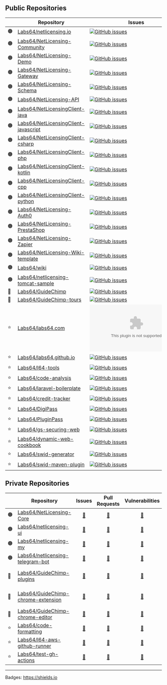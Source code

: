 ## Public Repositories

| | Repository | Issues | Pull Requests | Vulnerabilities | Last Build |
| --- | --- | --- | --- | --- | --- |
| 🟠 | [Labs64/netlicensing.io](https://github.com/Labs64/netlicensing.io)|[![GitHub issues](https://img.shields.io/github/issues-raw/Labs64/netlicensing.io)](https://github.com/Labs64/netlicensing.io/issues)|[![GitHub pull requests](https://img.shields.io/github/issues-pr-raw/Labs64/netlicensing.io)](https://github.com/Labs64/netlicensing.io/pulls)|[![Snyk Vulnerabilities for GitHub Repo](https://img.shields.io/snyk/vulnerabilities/github/Labs64/netlicensing.io)](https://github.com/Labs64/netlicensing.io/security)|![GitHub last commit](https://img.shields.io/github/last-commit/Labs64/netlicensing.io)|
| 🟠 | [Labs64/NetLicensing-Community](https://github.com/Labs64/NetLicensing-Community)|[![GitHub issues](https://img.shields.io/github/issues-raw/Labs64/NetLicensing-Community)](https://github.com/Labs64/NetLicensing-Community/issues)|[![GitHub pull requests](https://img.shields.io/github/issues-pr-raw/Labs64/NetLicensing-Community)](https://github.com/Labs64/NetLicensing-Community/pulls)|[![Snyk Vulnerabilities for GitHub Repo](https://img.shields.io/snyk/vulnerabilities/github/Labs64/NetLicensing-Community)](https://github.com/Labs64/NetLicensing-Community/security)|![GitHub last commit](https://img.shields.io/github/last-commit/Labs64/NetLicensing-Community)|
| 🟠 | [Labs64/NetLicensing-Demo](https://github.com/Labs64/NetLicensing-Demo)|[![GitHub issues](https://img.shields.io/github/issues-raw/Labs64/NetLicensing-Demo)](https://github.com/Labs64/NetLicensing-Demo/issues)|[![GitHub pull requests](https://img.shields.io/github/issues-pr-raw/Labs64/NetLicensing-Demo)](https://github.com/Labs64/NetLicensing-Demo/pulls)|[![Snyk Vulnerabilities for GitHub Repo](https://img.shields.io/snyk/vulnerabilities/github/Labs64/NetLicensing-Demo)](https://github.com/Labs64/NetLicensing-Demo/security)|![GitHub last commit](https://img.shields.io/github/last-commit/Labs64/NetLicensing-Demo)|
| 🟠 | [Labs64/NetLicensing-Gateway](https://github.com/Labs64/NetLicensing-Gateway)|[![GitHub issues](https://img.shields.io/github/issues-raw/Labs64/NetLicensing-Gateway)](https://github.com/Labs64/NetLicensing-Gateway/issues)|[![GitHub pull requests](https://img.shields.io/github/issues-pr-raw/Labs64/NetLicensing-Gateway)](https://github.com/Labs64/NetLicensing-Gateway/pulls)|[![Snyk Vulnerabilities for GitHub Repo](https://img.shields.io/snyk/vulnerabilities/github/Labs64/NetLicensing-Gateway)](https://github.com/Labs64/NetLicensing-Gateway/security)|![GitHub last commit](https://img.shields.io/github/last-commit/Labs64/NetLicensing-Gateway)|
| 🟠 | [Labs64/NetLicensing-Schema](https://github.com/Labs64/NetLicensing-Schema)|[![GitHub issues](https://img.shields.io/github/issues-raw/Labs64/NetLicensing-Schema)](https://github.com/Labs64/NetLicensing-Schema/issues)|[![GitHub pull requests](https://img.shields.io/github/issues-pr-raw/Labs64/NetLicensing-Schema)](https://github.com/Labs64/NetLicensing-Schema/pulls)|[![Snyk Vulnerabilities for GitHub Repo](https://img.shields.io/snyk/vulnerabilities/github/Labs64/NetLicensing-Schema)](https://github.com/Labs64/NetLicensing-Schema/security)|![GitHub last commit](https://img.shields.io/github/last-commit/Labs64/NetLicensing-Schema)|
| 🟠 | [Labs64/NetLicensing-API](https://github.com/Labs64/NetLicensing-API)|[![GitHub issues](https://img.shields.io/github/issues-raw/Labs64/NetLicensing-API)](https://github.com/Labs64/NetLicensing-API/issues)|[![GitHub pull requests](https://img.shields.io/github/issues-pr-raw/Labs64/NetLicensing-API)](https://github.com/Labs64/NetLicensing-API/pulls)|[![Snyk Vulnerabilities for GitHub Repo](https://img.shields.io/snyk/vulnerabilities/github/Labs64/NetLicensing-API)](https://github.com/Labs64/NetLicensing-API/security)|![GitHub last commit](https://img.shields.io/github/last-commit/Labs64/NetLicensing-API)|
| 🟠 | [Labs64/NetLicensingClient-java](https://github.com/Labs64/NetLicensingClient-java)|[![GitHub issues](https://img.shields.io/github/issues-raw/Labs64/NetLicensingClient-java)](https://github.com/Labs64/NetLicensingClient-java/issues)|[![GitHub pull requests](https://img.shields.io/github/issues-pr-raw/Labs64/NetLicensingClient-java)](https://github.com/Labs64/NetLicensingClient-java/pulls)|[![Snyk Vulnerabilities for GitHub Repo](https://img.shields.io/snyk/vulnerabilities/github/Labs64/NetLicensingClient-java)](https://github.com/Labs64/NetLicensingClient-java/security)|![GitHub last commit](https://img.shields.io/github/last-commit/Labs64/NetLicensingClient-java)|
| 🟠 | [Labs64/NetLicensingClient-javascript](https://github.com/Labs64/NetLicensingClient-javascript)|[![GitHub issues](https://img.shields.io/github/issues-raw/Labs64/NetLicensingClient-javascript)](https://github.com/Labs64/NetLicensingClient-javascript/issues)|[![GitHub pull requests](https://img.shields.io/github/issues-pr-raw/Labs64/NetLicensingClient-javascript)](https://github.com/Labs64/NetLicensingClient-javascript/pulls)|[![Snyk Vulnerabilities for GitHub Repo](https://img.shields.io/snyk/vulnerabilities/github/Labs64/NetLicensingClient-javascript)](https://github.com/Labs64/NetLicensingClient-javascript/security)|![GitHub last commit](https://img.shields.io/github/last-commit/Labs64/NetLicensingClient-javascript)|
| 🟠 | [Labs64/NetLicensingClient-csharp](https://github.com/Labs64/NetLicensingClient-csharp)|[![GitHub issues](https://img.shields.io/github/issues-raw/Labs64/NetLicensingClient-csharp)](https://github.com/Labs64/NetLicensingClient-csharp/issues)|[![GitHub pull requests](https://img.shields.io/github/issues-pr-raw/Labs64/NetLicensingClient-csharp)](https://github.com/Labs64/NetLicensingClient-csharp/pulls)|[![Snyk Vulnerabilities for GitHub Repo](https://img.shields.io/snyk/vulnerabilities/github/Labs64/NetLicensingClient-csharp)](https://github.com/Labs64/NetLicensingClient-csharp/security)|![GitHub last commit](https://img.shields.io/github/last-commit/Labs64/NetLicensingClient-csharp)|
| 🟠 | [Labs64/NetLicensingClient-php](https://github.com/Labs64/NetLicensingClient-php)|[![GitHub issues](https://img.shields.io/github/issues-raw/Labs64/NetLicensingClient-php)](https://github.com/Labs64/NetLicensingClient-php/issues)|[![GitHub pull requests](https://img.shields.io/github/issues-pr-raw/Labs64/NetLicensingClient-php)](https://github.com/Labs64/NetLicensingClient-php/pulls)|[![Snyk Vulnerabilities for GitHub Repo](https://img.shields.io/snyk/vulnerabilities/github/Labs64/NetLicensingClient-php)](https://github.com/Labs64/NetLicensingClient-php/security)|![GitHub last commit](https://img.shields.io/github/last-commit/Labs64/NetLicensingClient-php)|
| 🟠 | [Labs64/NetLicensingClient-kotlin](https://github.com/Labs64/NetLicensingClient-kotlin)|[![GitHub issues](https://img.shields.io/github/issues-raw/Labs64/NetLicensingClient-kotlin)](https://github.com/Labs64/NetLicensingClient-kotlin/issues)|[![GitHub pull requests](https://img.shields.io/github/issues-pr-raw/Labs64/NetLicensingClient-kotlin)](https://github.com/Labs64/NetLicensingClient-kotlin/pulls)|[![Snyk Vulnerabilities for GitHub Repo](https://img.shields.io/snyk/vulnerabilities/github/Labs64/NetLicensingClient-kotlin)](https://github.com/Labs64/NetLicensingClient-kotlin/security)|![GitHub last commit](https://img.shields.io/github/last-commit/Labs64/NetLicensingClient-kotlin)|
| 🟠 | [Labs64/NetLicensingClient-cpp](https://github.com/Labs64/NetLicensingClient-cpp)|[![GitHub issues](https://img.shields.io/github/issues-raw/Labs64/NetLicensingClient-cpp)](https://github.com/Labs64/NetLicensingClient-cpp/issues)|[![GitHub pull requests](https://img.shields.io/github/issues-pr-raw/Labs64/NetLicensingClient-cpp)](https://github.com/Labs64/NetLicensingClient-cpp/pulls)|[![Snyk Vulnerabilities for GitHub Repo](https://img.shields.io/snyk/vulnerabilities/github/Labs64/NetLicensingClient-cpp)](https://github.com/Labs64/NetLicensingClient-cpp/security)|![GitHub last commit](https://img.shields.io/github/last-commit/Labs64/NetLicensingClient-cpp)|
| 🟠 | [Labs64/NetLicensingClient-python](https://github.com/Labs64/NetLicensingClient-python)|[![GitHub issues](https://img.shields.io/github/issues-raw/Labs64/NetLicensingClient-python)](https://github.com/Labs64/NetLicensingClient-python/issues)|[![GitHub pull requests](https://img.shields.io/github/issues-pr-raw/Labs64/NetLicensingClient-python)](https://github.com/Labs64/NetLicensingClient-python/pulls)|[![Snyk Vulnerabilities for GitHub Repo](https://img.shields.io/snyk/vulnerabilities/github/Labs64/NetLicensingClient-python)](https://github.com/Labs64/NetLicensingClient-python/security)|![GitHub last commit](https://img.shields.io/github/last-commit/Labs64/NetLicensingClient-python)|
| 🟠 | [Labs64/NetLicensing-Auth0](https://github.com/Labs64/NetLicensing-Auth0)|[![GitHub issues](https://img.shields.io/github/issues-raw/Labs64/NetLicensing-Auth0)](https://github.com/Labs64/NetLicensing-Auth0/issues)|[![GitHub pull requests](https://img.shields.io/github/issues-pr-raw/Labs64/NetLicensing-Auth0)](https://github.com/Labs64/NetLicensing-Auth0/pulls)|[![Snyk Vulnerabilities for GitHub Repo](https://img.shields.io/snyk/vulnerabilities/github/Labs64/NetLicensing-Auth0)](https://github.com/Labs64/NetLicensing-Auth0/security)|![GitHub last commit](https://img.shields.io/github/last-commit/Labs64/NetLicensing-Auth0)|
| 🟠 | [Labs64/NetLicensing-PrestaShop](https://github.com/Labs64/NetLicensing-PrestaShop)|[![GitHub issues](https://img.shields.io/github/issues-raw/Labs64/NetLicensing-PrestaShop)](https://github.com/Labs64/NetLicensing-PrestaShop/issues)|[![GitHub pull requests](https://img.shields.io/github/issues-pr-raw/Labs64/NetLicensing-PrestaShop)](https://github.com/Labs64/NetLicensing-PrestaShop/pulls)|[![Snyk Vulnerabilities for GitHub Repo](https://img.shields.io/snyk/vulnerabilities/github/Labs64/NetLicensing-PrestaShop)](https://github.com/Labs64/NetLicensing-PrestaShop/security)|![GitHub last commit](https://img.shields.io/github/last-commit/Labs64/NetLicensing-PrestaShop)|
| 🟠 | [Labs64/NetLicensing-Zapier](https://github.com/Labs64/NetLicensing-Zapier)|[![GitHub issues](https://img.shields.io/github/issues-raw/Labs64/NetLicensing-Zapier)](https://github.com/Labs64/NetLicensing-Zapier/issues)|[![GitHub pull requests](https://img.shields.io/github/issues-pr-raw/Labs64/NetLicensing-Zapier)](https://github.com/Labs64/NetLicensing-Zapier/pulls)|[![Snyk Vulnerabilities for GitHub Repo](https://img.shields.io/snyk/vulnerabilities/github/Labs64/NetLicensing-Zapier)](https://github.com/Labs64/NetLicensing-Zapier/security)|![GitHub last commit](https://img.shields.io/github/last-commit/Labs64/NetLicensing-Zapier)|
| 🟠 | [Labs64/NetLicensing-Wiki-template](https://github.com/Labs64/NetLicensing-Wiki-template)|[![GitHub issues](https://img.shields.io/github/issues-raw/Labs64/NetLicensing-Wiki-template)](https://github.com/Labs64/NetLicensing-Wiki-template/issues)|[![GitHub pull requests](https://img.shields.io/github/issues-pr-raw/Labs64/NetLicensing-Wiki-template)](https://github.com/Labs64/NetLicensing-Wiki-template/pulls)|[![Snyk Vulnerabilities for GitHub Repo](https://img.shields.io/snyk/vulnerabilities/github/Labs64/NetLicensing-Wiki-template)](https://github.com/Labs64/NetLicensing-Wiki-template/security)|![GitHub last commit](https://img.shields.io/github/last-commit/Labs64/NetLicensing-Wiki-template)|
| 🟠 | [Labs64/wiki](https://github.com/Labs64/wiki)|[![GitHub issues](https://img.shields.io/github/issues-raw/Labs64/wiki)](https://github.com/Labs64/wiki/issues)|[![GitHub pull requests](https://img.shields.io/github/issues-pr-raw/Labs64/wiki)](https://github.com/Labs64/wiki/pulls)|[![Snyk Vulnerabilities for GitHub Repo](https://img.shields.io/snyk/vulnerabilities/github/Labs64/wiki)](https://github.com/Labs64/wiki/security)|![GitHub last commit](https://img.shields.io/github/last-commit/Labs64/wiki)|
| 🟠 | [Labs64/netlicensing-tomcat-sample](https://github.com/Labs64/netlicensing-tomcat-sample)|[![GitHub issues](https://img.shields.io/github/issues-raw/Labs64/netlicensing-tomcat-sample)](https://github.com/Labs64/netlicensing-tomcat-sample/issues)|[![GitHub pull requests](https://img.shields.io/github/issues-pr-raw/Labs64/netlicensing-tomcat-sample)](https://github.com/Labs64/netlicensing-tomcat-sample/pulls)|[![Snyk Vulnerabilities for GitHub Repo](https://img.shields.io/snyk/vulnerabilities/github/Labs64/netlicensing-tomcat-sample)](https://github.com/Labs64/netlicensing-tomcat-sample/security)|![GitHub last commit](https://img.shields.io/github/last-commit/Labs64/netlicensing-tomcat-sample)|
| 🐒 | [Labs64/GuideChimp](https://github.com/Labs64/GuideChimp)|[![GitHub issues](https://img.shields.io/github/issues-raw/Labs64/GuideChimp)](https://github.com/Labs64/GuideChimp/issues)|[![GitHub pull requests](https://img.shields.io/github/issues-pr-raw/Labs64/GuideChimp)](https://github.com/Labs64/GuideChimp/pulls)|[![Snyk Vulnerabilities for GitHub Repo](https://img.shields.io/snyk/vulnerabilities/github/Labs64/GuideChimp)](https://github.com/Labs64/GuideChimp/security)|![GitHub last commit](https://img.shields.io/github/last-commit/Labs64/GuideChimp)|
| 🐒 | [Labs64/GuideChimp-tours](https://github.com/Labs64/GuideChimp-tours)|[![GitHub issues](https://img.shields.io/github/issues-raw/Labs64/GuideChimp-tours)](https://github.com/Labs64/GuideChimp-tours/issues)|[![GitHub pull requests](https://img.shields.io/github/issues-pr-raw/Labs64/GuideChimp-tours)](https://github.com/Labs64/GuideChimp-tours/pulls)|[![Snyk Vulnerabilities for GitHub Repo](https://img.shields.io/snyk/vulnerabilities/github/Labs64/GuideChimp-tours)](https://github.com/Labs64/GuideChimp-tours/security)|![GitHub last commit](https://img.shields.io/github/last-commit/Labs64/GuideChimp-tours)|
| ⭐ | [Labs64/labs64.com](https://github.com/Labs64/labs64.com)|[![GitHub issues](https://img.shields.io/github/issues-raw/Labs64/labs64.com)](https://github.com/Labs64/labs64.com/issues)|[![GitHub pull requests](https://img.shields.io/github/issues-pr-raw/Labs64/labs64.com)](https://github.com/Labs64/labs64.com/pulls)|[![Snyk Vulnerabilities for GitHub Repo](https://img.shields.io/snyk/vulnerabilities/github/Labs64/labs64.com)](https://github.com/Labs64/labs64.com/security)|![GitHub last commit](https://img.shields.io/github/last-commit/Labs64/labs64.com)|
| ⭐ | [Labs64/labs64.github.io](https://github.com/Labs64/labs64.github.io)|[![GitHub issues](https://img.shields.io/github/issues-raw/Labs64/labs64.github.io)](https://github.com/Labs64/labs64.github.io/issues)|[![GitHub pull requests](https://img.shields.io/github/issues-pr-raw/Labs64/labs64.github.io)](https://github.com/Labs64/labs64.github.io/pulls)|[![Snyk Vulnerabilities for GitHub Repo](https://img.shields.io/snyk/vulnerabilities/github/Labs64/labs64.github.io)](https://github.com/Labs64/labs64.github.io/security)|![GitHub last commit](https://img.shields.io/github/last-commit/Labs64/labs64.github.io)|
| ⭐ | [Labs64/l64-tools](https://github.com/Labs64/l64-tools)|[![GitHub issues](https://img.shields.io/github/issues-raw/Labs64/l64-tools)](https://github.com/Labs64/l64-tools/issues)|[![GitHub pull requests](https://img.shields.io/github/issues-pr-raw/Labs64/l64-tools)](https://github.com/Labs64/l64-tools/pulls)|[![Snyk Vulnerabilities for GitHub Repo](https://img.shields.io/snyk/vulnerabilities/github/Labs64/l64-tools)](https://github.com/Labs64/l64-tools/security)|![GitHub last commit](https://img.shields.io/github/last-commit/Labs64/l64-tools)|
| ⭐ | [Labs64/code-analysis](https://github.com/Labs64/code-analysis)|[![GitHub issues](https://img.shields.io/github/issues-raw/Labs64/code-analysis)](https://github.com/Labs64/code-analysis/issues)|[![GitHub pull requests](https://img.shields.io/github/issues-pr-raw/Labs64/code-analysis)](https://github.com/Labs64/code-analysis/pulls)|[![Snyk Vulnerabilities for GitHub Repo](https://img.shields.io/snyk/vulnerabilities/github/Labs64/code-analysis)](https://github.com/Labs64/code-analysis/security)|![GitHub last commit](https://img.shields.io/github/last-commit/Labs64/code-analysis)|
| ⭐ | [Labs64/laravel-boilerplate](https://github.com/Labs64/laravel-boilerplate)|[![GitHub issues](https://img.shields.io/github/issues-raw/Labs64/laravel-boilerplate)](https://github.com/Labs64/laravel-boilerplate/issues)|[![GitHub pull requests](https://img.shields.io/github/issues-pr-raw/Labs64/laravel-boilerplate)](https://github.com/Labs64/laravel-boilerplate/pulls)|[![Snyk Vulnerabilities for GitHub Repo](https://img.shields.io/snyk/vulnerabilities/github/Labs64/laravel-boilerplate)](https://github.com/Labs64/laravel-boilerplate/security)|![GitHub last commit](https://img.shields.io/github/last-commit/Labs64/laravel-boilerplate)|
| ⭐ | [Labs64/credit-tracker](https://github.com/Labs64/credit-tracker)|[![GitHub issues](https://img.shields.io/github/issues-raw/Labs64/credit-tracker)](https://github.com/Labs64/credit-tracker/issues)|[![GitHub pull requests](https://img.shields.io/github/issues-pr-raw/Labs64/credit-tracker)](https://github.com/Labs64/credit-tracker/pulls)|[![Snyk Vulnerabilities for GitHub Repo](https://img.shields.io/snyk/vulnerabilities/github/Labs64/credit-tracker)](https://github.com/Labs64/credit-tracker/security)|![GitHub last commit](https://img.shields.io/github/last-commit/Labs64/credit-tracker)|
| ⭐ | [Labs64/DigiPass](https://github.com/Labs64/DigiPass)|[![GitHub issues](https://img.shields.io/github/issues-raw/Labs64/DigiPass)](https://github.com/Labs64/DigiPass/issues)|[![GitHub pull requests](https://img.shields.io/github/issues-pr-raw/Labs64/DigiPass)](https://github.com/Labs64/DigiPass/pulls)|[![Snyk Vulnerabilities for GitHub Repo](https://img.shields.io/snyk/vulnerabilities/github/Labs64/DigiPass)](https://github.com/Labs64/DigiPass/security)|![GitHub last commit](https://img.shields.io/github/last-commit/Labs64/DigiPass)|
| ⭐ | [Labs64/PluginPass](https://github.com/Labs64/PluginPass)|[![GitHub issues](https://img.shields.io/github/issues-raw/Labs64/PluginPass)](https://github.com/Labs64/PluginPass/issues)|[![GitHub pull requests](https://img.shields.io/github/issues-pr-raw/Labs64/PluginPass)](https://github.com/Labs64/PluginPass/pulls)|[![Snyk Vulnerabilities for GitHub Repo](https://img.shields.io/snyk/vulnerabilities/github/Labs64/PluginPass)](https://github.com/Labs64/PluginPass/security)|![GitHub last commit](https://img.shields.io/github/last-commit/Labs64/PluginPass)|
| ⭐ | [Labs64/gs-securing-web](https://github.com/Labs64/gs-securing-web)|[![GitHub issues](https://img.shields.io/github/issues-raw/Labs64/gs-securing-web)](https://github.com/Labs64/gs-securing-web/issues)|[![GitHub pull requests](https://img.shields.io/github/issues-pr-raw/Labs64/gs-securing-web)](https://github.com/Labs64/gs-securing-web/pulls)|[![Snyk Vulnerabilities for GitHub Repo](https://img.shields.io/snyk/vulnerabilities/github/Labs64/gs-securing-web)](https://github.com/Labs64/gs-securing-web/security)|![GitHub last commit](https://img.shields.io/github/last-commit/Labs64/gs-securing-web)|
| ⭐ | [Labs64/dynamic-web-cookbook](https://github.com/Labs64/dynamic-web-cookbook)|[![GitHub issues](https://img.shields.io/github/issues-raw/Labs64/dynamic-web-cookbook)](https://github.com/Labs64/dynamic-web-cookbook/issues)|[![GitHub pull requests](https://img.shields.io/github/issues-pr-raw/Labs64/dynamic-web-cookbook)](https://github.com/Labs64/dynamic-web-cookbook/pulls)|[![Snyk Vulnerabilities for GitHub Repo](https://img.shields.io/snyk/vulnerabilities/github/Labs64/dynamic-web-cookbook)](https://github.com/Labs64/dynamic-web-cookbook/security)|![GitHub last commit](https://img.shields.io/github/last-commit/Labs64/dynamic-web-cookbook)|
| ⭐ | [Labs64/swid-generator](https://github.com/Labs64/swid-generator)|[![GitHub issues](https://img.shields.io/github/issues-raw/Labs64/swid-generator)](https://github.com/Labs64/swid-generator/issues)|[![GitHub pull requests](https://img.shields.io/github/issues-pr-raw/Labs64/swid-generator)](https://github.com/Labs64/swid-generator/pulls)|[![Snyk Vulnerabilities for GitHub Repo](https://img.shields.io/snyk/vulnerabilities/github/Labs64/swid-generator)](https://github.com/Labs64/swid-generator/security)|![GitHub last commit](https://img.shields.io/github/last-commit/Labs64/swid-generator)|
| ⭐ | [Labs64/swid-maven-plugin](https://github.com/Labs64/swid-maven-plugin)|[![GitHub issues](https://img.shields.io/github/issues-raw/Labs64/swid-maven-plugin)](https://github.com/Labs64/swid-maven-plugin/issues)|[![GitHub pull requests](https://img.shields.io/github/issues-pr-raw/Labs64/swid-maven-plugin)](https://github.com/Labs64/swid-maven-plugin/pulls)|[![Snyk Vulnerabilities for GitHub Repo](https://img.shields.io/snyk/vulnerabilities/github/Labs64/swid-maven-plugin)](https://github.com/Labs64/swid-maven-plugin/security)|![GitHub last commit](https://img.shields.io/github/last-commit/Labs64/swid-maven-plugin)|

## Private Repositories

| | Repository | Issues | Pull Requests | Vulnerabilities | Last Build |
| --- | --- | :---: | :---: | :---: | --- |
| 🟠 | [Labs64/NetLicensing-Core](https://github.com/Labs64/NetLicensing-Core)| [🔗](https://github.com/Labs64/NetLicensing-Core) | [🔗](https://github.com/Labs64/NetLicensing-Core) | [🔗](https://github.com/Labs64/NetLicensing-Core) | [![NetLicensing Core - CI](https://github.com/Labs64/NetLicensing-Core/actions/workflows/netlicesning-core-ci.yml/badge.svg)](https://github.com/Labs64/NetLicensing-Core/actions/workflows/netlicesning-core-ci.yml) |
| 🟠 | [Labs64/netlicensing-ui](https://github.com/Labs64/netlicensing-ui)| [🔗](https://github.com/Labs64/netlicensing-ui) | [🔗](https://github.com/Labs64/netlicensing-ui) | [🔗](https://github.com/Labs64/netlicensing-ui) | [![NetLicensing UI - CI](https://github.com/Labs64/netlicensing-ui/actions/workflows/netlicensing-ui-ci.yml/badge.svg)](https://github.com/Labs64/netlicensing-ui/actions/workflows/netlicensing-ui-ci.yml) |
| 🟠 | [Labs64/netlicensing-my](https://github.com/Labs64/netlicensing-my)| [🔗](https://github.com/Labs64/netlicensing-my) | [🔗](https://github.com/Labs64/netlicensing-my) | [🔗](https://github.com/Labs64/netlicensing-my) | [![NetLicensing My - CI](https://github.com/Labs64/netlicensing-my/actions/workflows/netlicensing-my-ci.yml/badge.svg)](https://github.com/Labs64/netlicensing-my/actions/workflows/netlicensing-my-ci.yml) |
| 🟠 | [Labs64/netlicensing-telegram-bot](https://github.com/Labs64/netlicensing-telegram-bot)| [🔗](https://github.com/Labs64/netlicensing-telegram-bot) | [🔗](https://github.com/Labs64/netlicensing-telegram-bot) | [🔗](https://github.com/Labs64/netlicensing-telegram-bot) | --- |
| 🐒 | [Labs64/GuideChimp-plugins](https://github.com/Labs64/GuideChimp-plugins)| [🔗](https://github.com/Labs64/GuideChimp-plugins) | [🔗](https://github.com/Labs64/GuideChimp-plugins) | [🔗](https://github.com/Labs64/GuideChimp-plugins) | [![GuideChimp Plugins - CI](https://github.com/Labs64/GuideChimp-plugins/actions/workflows/guidechimp-plugins-ci.yml/badge.svg)](https://github.com/Labs64/GuideChimp-plugins/actions/workflows/guidechimp-plugins-ci.yml) |
| 🐒 | [Labs64/GuideChimp-chrome-extension](https://github.com/Labs64/GuideChimp-chrome-extension)| [🔗](https://github.com/Labs64/GuideChimp-chrome-extension) | [🔗](https://github.com/Labs64/GuideChimp-chrome-extension) | [🔗](https://github.com/Labs64/GuideChimp-chrome-extension) | [![GuideChimp Chrome - CI](https://github.com/Labs64/GuideChimp-chrome-extension/actions/workflows/guidechimp-chrome-extension-ci.yml/badge.svg)](https://github.com/Labs64/GuideChimp-chrome-extension/actions/workflows/guidechimp-chrome-extension-ci.yml) |
| 🐒 | [Labs64/GuideChimp-chrome-editor](https://github.com/Labs64/GuideChimp-chrome-editor)| [🔗](https://github.com/Labs64/GuideChimp-chrome-editor) | [🔗](https://github.com/Labs64/GuideChimp-chrome-editor) | [🔗](https://github.com/Labs64/GuideChimp-chrome-editor) | --- |
| ⭐ | [Labs64/code-formatting](https://github.com/Labs64/code-formatting)| [🔗](https://github.com/Labs64/code-formatting) | [🔗](https://github.com/Labs64/code-formatting) | [🔗](https://github.com/Labs64/code-formatting) | --- |
| ⭐ | [Labs64/l64-aws-github-runner](https://github.com/Labs64/l64-aws-github-runner)| [🔗](https://github.com/Labs64/l64-aws-github-runner) | [🔗](https://github.com/Labs64/l64-aws-github-runner) | [🔗](https://github.com/Labs64/l64-aws-github-runner) | --- |
| ⭐ | [Labs64/test-gh-actions](https://github.com/Labs64/test-gh-actions)| [🔗](https://github.com/Labs64/test-gh-actions) | [🔗](https://github.com/Labs64/test-gh-actions) | [🔗](https://github.com/Labs64/test-gh-actions) | [![Test workflow](https://github.com/Labs64/test-gh-actions/actions/workflows/test-container-tools.yaml/badge.svg)](https://github.com/Labs64/test-gh-actions/actions/workflows/test-container-tools.yaml) |


---

Badges: https://shields.io
